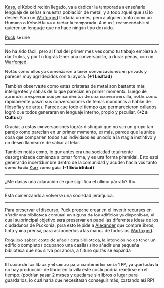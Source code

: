 [Kass](Kass.md), el Kobold recién llegado, va a dedicar la temporada a enseñarle lenguaje de señas a nuestra población de metal, y a todo aquel que así lo desee. Para un [Warforged](../../../../Nova%20Spes/Recursos%20especiales%20y%20Assets%20del%20reino/Warforgeds.md) tardaría un mes, pero a alguien tonto como un Humano o Kobold le va a tardar la temporada. Aun así, recomendable si quieren un lenguaje que no hace ningún tipo de ruido.

[Puck](../../Varso/Puck/Puck.md) se une

---

No ha sido fácil, pero al final del primer mes ves como tu trabajo empieza a dar frutos,
y por fin lográs tener una conversación, a duras penas, con un [Warforged](../../../../Nova%20Spes/Recursos%20especiales%20y%20Assets%20del%20reino/Warforgeds.md).

Notás como ellos ya comenzaron a tener conversaciones en privado y parecen muy agradecidos con tu ayuda. **(+1 Lealtad)**

También observaste como estas criaturas de metal son bastante más inteligentes y sabias de lo que parecían en primer momento. Luego de aprender a expresar sus pensamientos de una manera sencilla, notás como rápidamente pasan sus conversaciones de temas mundanos a hablar de filosofía y de artes. Parece que todo el tiempo que permanecieron callados logró que todos generaran un lenguaje interno, propio y peculiar. **(+2 a Cultura)**

Gracias a estas conversaciones lográs distinguir que no son un grupo tan parejo como parecían en un primer momento, es más, parece que la única cosa que comparten todos sus individuos es un odio a la magia instintivo y un deseo llameante de salvar al telar.

También notás como, lo que antes era una sociedad totalmente desorganizada comienza a tomar forma, y es una forma piramidal. Esto está generando incertidumbre dentro de la comunidad y acuden hacia vos tanto como hacia [Kurr](../../Cwolf/Kurr/Mes%201/Kurr.md) como guia. **(-1 Estabilidad)**

---

¿Me darías una aclaración de que significa el ultimo párrafo? thx.

---

Está comenzando a volverse una sociedad jerárquica. 

---

Para preservar el discurso, [Puck](../../Varso/Puck/Puck.md) propone crear en el invertir recursos en añadir una biblioteca comunal en alguna de los edificios ya disponibles,  el cual su principal objetivo será preservar en papel las diferentes ideas de los ciudadanos de Puckonia, para esto le pide a [Alexander](../../!EVENTOS/NPC´s/Alexander.md) que compre libros, tinta y una prensa, para así ponerlos a las manos de todos los [Warforged](../../../../Nova%20Spes/Recursos%20especiales%20y%20Assets%20del%20reino/Warforgeds.md).

Requiero saber:
coste de añadir esta biblioteca, la intencion no es tener un edificio completo ( ocupando una casilla) sino añadir una pequeña biblioteca que nos sirva por ahora, a futuro quizas se expanda

---

El coste de los libros y el centro para mantenerlos sería 1 RP, ya que todavía no hay producción de libros en la villa este costo podría repetirse en el tiempo.
(podrían pasar 2 meses y quedarse sin libros o lugar para guardarlos, lo cual haría que necesitaran conseguir más, costando así RP)

